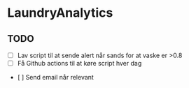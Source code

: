 # LaundryAnalytics

## TODO
- [ ] Lav script til at sende alert når sands for at vaske er >0.8
- [ ] Få Github actions til at køre script hver dag
- [ ] Send email når relevant
